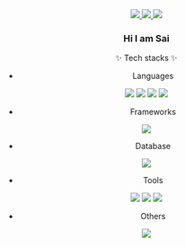 <!--
**saimin808/saimin808** is a ✨ _special_ ✨ repository because its `README.md` (this file) appears on your GitHub profile.

Here are some ideas to get you started:

- 🔭 I’m currently working on ...
- 🌱 I’m currently learning ...
- 👯 I’m looking to collaborate on ...
- 🤔 I’m looking for help with ...
- 💬 Ask me about ...
- 📫 How to reach me: ...
- 😄 Pronouns: ...
- ⚡ Fun fact: ...
-->
<div align="center">
  <a href="https://it-is-sai.tistory.com/" target="_blank">
    <img src="https://img.shields.io/badge/Blog-black?style=for-the-badge&logo=Tistory&logoColor=white">
  </a>
  <a href="mailto:minbongpark@gmail.com" target="_blank">
    <img src="https://img.shields.io/badge/minbongpark@gmail.com-orange?style=for-the-badge&logo=Gmail&logoColor=white">
  </a>
  <a href="https://www.instagram.com/donb._.sai/" target="_blank">
    <img src="https://img.shields.io/badge/donb._.sai-E4405F?style=for-the-badge&logo=Instagram&logoColor=white">
  </a>

  ### Hi I am Sai

  ✨ Tech stacks ✨


  - Languages
  <div>
   <img src="https://img.shields.io/badge/Java-blue?style=for-the-badge&logo=OpenJDK&logoColor=white">
   <img src="https://img.shields.io/badge/Javascript-F7DF1E?style=for-the-badge&logo=Javascript&logoColor=black">
   <img src="https://img.shields.io/badge/HTML5-E34F26?style=for-the-badge&logo=HTML5&logoColor=white">
   <img src="https://img.shields.io/badge/CSS3-1572B6?style=for-the-badge&logo=CSS3&logoColor=white">
  </div>

  - Frameworks
  <div>
   <img src="https://img.shields.io/badge/Spring-6DB33F?style=for-the-badge&logo=Spring&logoColor=white">
  </div>

  - Database
  <div>
   <img src="https://img.shields.io/badge/Oracle-F80000?style=for-the-badge&logo=Oracle&logoColor=white">
  </div>

  - Tools
  <div>
   <img src="https://img.shields.io/badge/Eclipse IDE-2C2255?style=for-the-badge&logo=Eclipse IDE&logoColor=white">
   <img src="https://img.shields.io/badge/Github-181717?style=for-the-badge&logo=Github&logoColor=white">
   <img src="https://img.shields.io/badge/Visual Studio-5C2D91?style=for-the-badge&logo=Visual Studio&logoColor=white">
  </div>

  - Others
  <div>
    <img src="https://img.shields.io/badge/JSON-000000?style=for-the-badge&logo=JSON&logoColor=white">
  </div>
</div>
